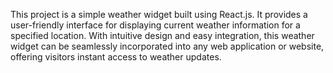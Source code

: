 This project is a simple weather widget built using React.js. It provides a user-friendly interface for displaying current weather information for a specified location. With intuitive design and easy integration, this weather widget can be seamlessly incorporated into any web application or website, offering visitors instant access to weather updates.
